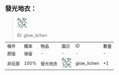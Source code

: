 ## 發光地衣：

> <img src="./mc_icon/decorations/glow_lichen.png">
>
> ID: glow_lichen

<table>
	<tablebody>
		<tr>
			<td>條件</td>
			<td>概率</td>
			<td>物品</td>
			<td>圖示</td>
			<td>ID</td>
			<td>數量</td>
		</tr>
		<tr>
			<td>原版</td>
			<td>保留</td>
			<td>-</td>
			<td>-</td>
			<td>-</td>
			<td>-</td>
		</tr>
		<tr>
			<td>非玩家</td>
			<td>100%</td>
			<td>發光地衣</td>
			<td><img src="./mc_icon/decorations/glow_lichen.png"></td>
			<td>glow_lichen</td>
			<td>+1</td>
		</tr>
	</tablebody>
</table>